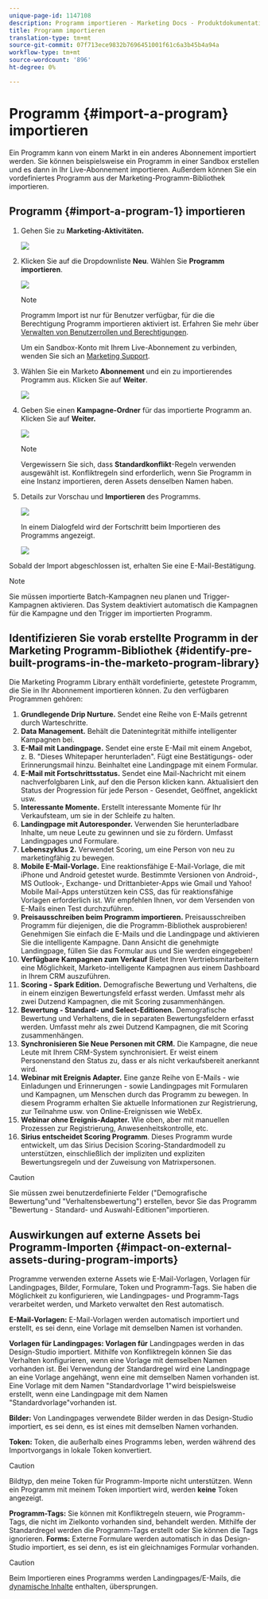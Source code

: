 ```yaml
---
unique-page-id: 1147108
description: Programm importieren - Marketing Docs - Produktdokumentation
title: Programm importieren
translation-type: tm+mt
source-git-commit: 07f713ece9832b7696451001f61c6a3b45b4a94a
workflow-type: tm+mt
source-wordcount: '896'
ht-degree: 0%

---
```



# Programm {#import-a-program} importieren

Ein Programm kann von einem Markt in ein anderes Abonnement importiert werden. Sie können beispielsweise ein Programm in einer Sandbox erstellen und es dann in Ihr Live-Abonnement importieren. Außerdem können Sie ein vordefiniertes Programm aus der Marketing-Programm-Bibliothek importieren.

## Programm {#import-a-program-1} importieren

1. Gehen Sie zu **Marketing-Aktivitäten.**

   ![](assets/ma.png)

1. Klicken Sie auf die Dropdownliste **Neu**. Wählen Sie **Programm importieren**.

   ![](assets/image2014-9-17-12-3a15-3a4.png)

   >[!NOTE]
   >
   >Programm Import ist nur für Benutzer verfügbar, für die die Berechtigung Programm importieren aktiviert ist. Erfahren Sie mehr über [Verwalten von Benutzerrollen und Berechtigungen](/help/marketo/product-docs/administration/users-and-roles/managing-user-roles-and-permissions.md).
   >
   >Um ein Sandbox-Konto mit Ihrem Live-Abonnement zu verbinden, wenden Sie sich an [Marketing Support](https://nation.marketo.com/t5/Support/ct-p/Support).

1. Wählen Sie ein Marketo **Abonnement** und ein zu importierendes Programm aus. Klicken Sie auf **Weiter**.

   ![](assets/image2014-9-17-12-3a20-3a13.png)

1. Geben Sie einen **Kampagne-Ordner** für das importierte Programm an. Klicken Sie auf **Weiter.**

   ![](assets/image2014-9-17-12-3a20-3a44.png)

   >[!NOTE]
   >
   >Vergewissern Sie sich, dass **Standardkonflikt**-Regeln verwenden ausgewählt ist. Konfliktregeln sind erforderlich, wenn Sie Programm in eine Instanz importieren, deren Assets denselben Namen haben.

1. Details zur Vorschau und **Importieren** des Programms.

   ![](assets/image2014-9-17-12-3a21-3a36.png)

   In einem Dialogfeld wird der Fortschritt beim Importieren des Programms angezeigt.

   ![](assets/image2014-9-17-12-3a21-3a51.png)

Sobald der Import abgeschlossen ist, erhalten Sie eine E-Mail-Bestätigung.

>[!NOTE]
>
>Sie müssen importierte Batch-Kampagnen neu planen und Trigger-Kampagnen aktivieren. Das System deaktiviert automatisch die Kampagnen für die Kampagne und den Trigger im importierten Programm.

## Identifizieren Sie vorab erstellte Programm in der Marketing Programm-Bibliothek {#identify-pre-built-programs-in-the-marketo-program-library}

Die Marketing Programm Library enthält vordefinierte, getestete Programm, die Sie in Ihr Abonnement importieren können. Zu den verfügbaren Programmen gehören:

1. **Grundlegende Drip Nurture.** Sendet eine Reihe von E-Mails getrennt durch Warteschritte.
1. **Data Management.** Behält die Datenintegrität mithilfe intelligenter Kampagnen bei.
1. **E-Mail mit Landingpage.** Sendet eine erste E-Mail mit einem Angebot, z. B. &quot;Dieses Whitepaper herunterladen&quot;. Fügt eine Bestätigungs- oder Erinnerungsmail hinzu. Beinhaltet eine Landingpage mit einem Formular.
1. **E-Mail mit Fortschrittsstatus.** Sendet eine Mail-Nachricht mit einem nachverfolgbaren Link, auf den die Person klicken kann. Aktualisiert den Status der Progression für jede Person - Gesendet, Geöffnet, angeklickt usw.
1. **Interessante Momente.** Erstellt interessante Momente für Ihr Verkaufsteam, um sie in der Schleife zu halten.
1. **Landingpage mit Autoresponder.** Verwenden Sie herunterladbare Inhalte, um neue Leute zu gewinnen und sie zu fördern. Umfasst Landingpages und Formulare.
1. **Lebenszyklus 2.** Verwendet Scoring, um eine Person von neu zu marketingfähig zu bewegen.
1. **Mobile E-Mail-Vorlage.** Eine reaktionsfähige E-Mail-Vorlage, die mit iPhone und Android getestet wurde. Bestimmte Versionen von Android-, MS Outlook-, Exchange- und Drittanbieter-Apps wie Gmail und Yahoo! Mobile Mail-Apps unterstützen kein CSS, das für reaktionsfähige Vorlagen erforderlich ist. Wir empfehlen Ihnen, vor dem Versenden von E-Mails einen Test durchzuführen.
1. **Preisausschreiben beim Programm importieren.** Preisausschreiben Programm für diejenigen, die die Programm-Bibliothek ausprobieren! Genehmigen Sie einfach die E-Mails und die Landingpage und aktivieren Sie die intelligente Kampagne. Dann Ansicht die genehmigte Landingpage, füllen Sie das Formular aus und Sie werden eingegeben!
1. **Verfügbare Kampagnen zum Verkauf** Bietet Ihren Vertriebsmitarbeitern eine Möglichkeit, Marketo-intelligente Kampagnen aus einem Dashboard in Ihrem CRM auszuführen.
1. **Scoring - Spark Edition.** Demografische Bewertung und Verhaltens, die in einem einzigen Bewertungsfeld erfasst werden. Umfasst mehr als zwei Dutzend Kampagnen, die mit Scoring zusammenhängen.
1. **Bewertung - Standard- und Select-Editionen.** Demografische Bewertung und Verhaltens, die in separaten Bewertungsfeldern erfasst werden. Umfasst mehr als zwei Dutzend Kampagnen, die mit Scoring zusammenhängen.
1. **Synchronisieren Sie Neue Personen mit CRM.** Die Kampagne, die neue Leute mit Ihrem CRM-System synchronisiert. Er weist einem Personenstand den Status zu, dass er als nicht verkaufsbereit anerkannt wird.
1. **Webinar mit Ereignis Adapter.** Eine ganze Reihe von E-Mails - wie Einladungen und Erinnerungen - sowie Landingpages mit Formularen und Kampagnen, um Menschen durch das Programm zu bewegen. In diesem Programm erhalten Sie aktuelle Informationen zur Registrierung, zur Teilnahme usw. von Online-Ereignissen wie WebEx.
1. **Webinar ohne Ereignis-Adapter.** Wie oben, aber mit manuellen Prozessen zur Registrierung, Anwesenheitskontrolle, etc.
1. **Sirius entscheidet Scoring Programm**. Dieses Programm wurde entwickelt, um das Sirius Decision Scoring-Standardmodell zu unterstützen, einschließlich der impliziten und expliziten Bewertungsregeln und der Zuweisung von Matrixpersonen.

>[!CAUTION]
>
>Sie müssen zwei benutzerdefinierte Felder (&quot;Demografische Bewertung&quot;und &quot;Verhaltensbewertung&quot;) erstellen, bevor Sie das Programm &quot;Bewertung - Standard- und Auswahl-Editionen&quot;importieren.

## Auswirkungen auf externe Assets bei Programm-Importen {#impact-on-external-assets-during-program-imports}

Programme verwenden externe Assets wie E-Mail-Vorlagen, Vorlagen für Landingpages, Bilder, Formulare, Token und Programm-Tags. Sie haben die Möglichkeit zu konfigurieren, wie Landingpages- und Programm-Tags verarbeitet werden, und Marketo verwaltet den Rest automatisch.

**E-Mail-Vorlagen:** E-Mail-Vorlagen werden automatisch importiert und erstellt, es sei denn, eine Vorlage mit demselben Namen ist vorhanden.

**Vorlagen für Landingpages: Vorlagen für** Landingpages werden in das Design-Studio importiert. Mithilfe von Konfliktregeln können Sie das Verhalten konfigurieren, wenn eine Vorlage mit demselben Namen vorhanden ist. Bei Verwendung der Standardregel wird eine Landingpage an eine Vorlage angehängt, wenn eine mit demselben Namen vorhanden ist. Eine Vorlage mit dem Namen &quot;Standardvorlage 1&quot;wird beispielsweise erstellt, wenn eine Landingpage mit dem Namen &quot;Standardvorlage&quot;vorhanden ist.

**Bilder:** Von Landingpages verwendete Bilder werden in das Design-Studio importiert, es sei denn, es ist eines mit demselben Namen vorhanden.

**Token:** Token, die außerhalb eines Programms leben, werden während des Importvorgangs in lokale Token konvertiert.

>[!CAUTION]
>
>Bildtyp, den meine Token für Programm-Importe nicht unterstützen. Wenn ein Programm mit meinem Token importiert wird, werden **keine** Token angezeigt.

**Programm-Tags:** Sie können mit Konfliktregeln steuern, wie Programm-Tags, die nicht im Zielkonto vorhanden sind, behandelt werden. Mithilfe der Standardregel werden die Programm-Tags erstellt oder Sie können die Tags ignorieren. **Forms:** Externe Formulare werden automatisch in das Design-Studio importiert, es sei denn, es ist ein gleichnamiges Formular vorhanden.

>[!CAUTION]
>
>Beim Importieren eines Programms werden Landingpages/E-Mails, die [dynamische Inhalte](/help/marketo/product-docs/personalization/segmentation-and-snippets/segmentation/understanding-dynamic-content.md) enthalten, übersprungen.
